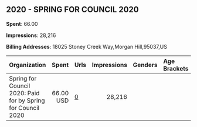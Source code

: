 ## 2020 - SPRING FOR COUNCIL 2020 
**Spent**: 66.00

**Impressions**: 28,216

**Billing Addresses**: 18025 Stoney Creek Way,Morgan Hill,95037,US

|Organization|Spent|Urls|Impressions|Genders|Age Brackets|Country Codes|
|:---|---:|:---|---:|:---|:---|:---|
|Spring for Council 2020: Paid for by Spring for Council 2020|66.00 USD|[0](https://www.snap.com/political-ads/asset/57b48958b7753e1c4fd9eda56a415c58014cf82e9884aefb91219d1eff2b2ede?mediaType=jpeg)|28,216|||united states|
